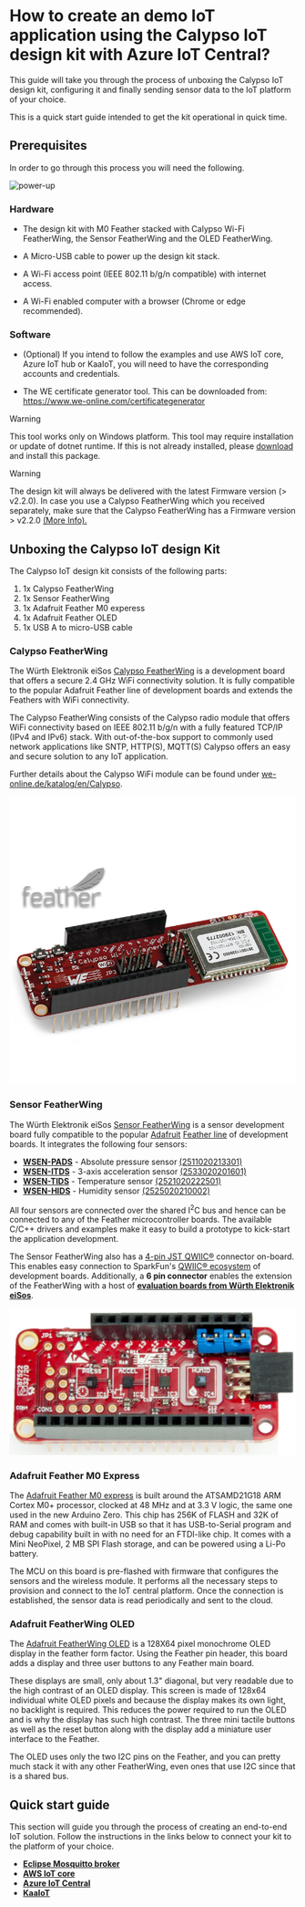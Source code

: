 #  How to create an demo IoT application using the Calypso IoT design kit with Azure IoT Central?
This guide will take you through the process of unboxing the Calypso IoT design kit, configuring it and finally sending sensor data to the IoT platform of your choice.

This is a quick start guide intended to get the kit operational in quick time.

## **Prerequisites**
In order to go through this process you will need the following.

![power-up](images/power-up.jpg)

### **Hardware**

- The design kit with M0 Feather stacked with Calypso Wi-Fi FeatherWing, the Sensor FeatherWing and the OLED FeatherWing.

- A Micro-USB cable to power up the design kit stack.

- A Wi-Fi access point (IEEE 802.11 b/g/n compatible) with internet access.

- A Wi-Fi enabled computer with a browser (Chrome or edge recommended).

### **Software**
- (Optional) If you intend to follow the examples and use AWS IoT core, Azure IoT hub or KaaIoT, you will need to have the corresponding accounts and credentials.

- The WE certificate generator tool. This can be downloaded from:
https://www.we-online.com/certificategenerator

> [!WARNING] 
> This tool works only on Windows platform. This tool may require installation or update of dotnet runtime. If this is not already installed, please [download](https://dotnet.microsoft.com/en-us/download/dotnet/thank-you/runtime-desktop-8.0.16-windows-x64-installer) and install this package.

> [!WARNING] 
> The design kit will always be delivered with the latest Firmware version (> v2.2.0). 
In case you use a Calypso FeatherWing which you received separately, make sure that the Calypso FeatherWing has a Firmware version > v2.2.0 [(More Info).](https://www.we-online.com/components/products/manual/UM_Calypso_261001102500x%20(rev2.5).pdf) 

## **Unboxing the Calypso IoT design Kit**

The Calypso IoT design kit consists of the following parts:

1. 1x Calypso FeatherWing
2. 1x Sensor FeatherWing
3. 1x Adafruit Feather M0 experess
4. 1x Adafruit Feather OLED
5. 1x USB A to micro-USB cable

### **Calypso FeatherWing**

The Würth Elektronik eiSos [Calypso FeatherWing](https://www.we-online.com/en/components/products/CALYPSO_FEATHERWING_2) is a development board that offers a secure 2.4 GHz WiFi connectivity solution. It is fully compatible to the popular Adafruit Feather line of development boards and extends the Feathers with WiFi connectivity.

The Calypso FeatherWing consists of the Calypso radio module that offers WiFi connectivity based on IEEE 802.11 b/g/n with a fully featured TCP/IP (IPv4 and IPv6) stack. With out-of-the-box support to commonly used network applications like SNTP, HTTP(S), MQTT(S) Calypso offers an easy and  secure solution to any IoT application.

Further details about the Calypso WiFi module can be found under [we-online.de/katalog/en/Calypso](https://www.we-online.com/en/components/products/CALYPSO).

![Calypso FeatherWing](images/CalypsoFeatherWing.jpg)

### **Sensor FeatherWing**

The Würth Elektronik eiSos [Sensor FeatherWing](https://www.we-online.de/katalog/en/SENSOR_FeatherWing) is a sensor development board fully compatible to the popular [Adafruit](https://www.adafruit.com/) [Feather line](https://www.adafruit.com/feather) of development boards. It integrates the following four sensors:

* [**WSEN-PADS**](https://www.we-online.de/katalog/en/WSEN-PADS) - Absolute pressure sensor [(2511020213301)](https://www.we-online.de/katalog/datasheet/2511020213301.pdf)
* [**WSEN-ITDS**](https://www.we-online.de/katalog/en/WSEN-ITDS) - 3-axis acceleration sensor [(2533020201601)](https://www.we-online.de/katalog/datasheet/2533020201601_valid_from_2020-12-14.pdf)
* [**WSEN-TIDS**](https://www.we-online.de/katalog/en/WSEN-TIDS) - Temperature sensor [(2521020222501)](https://www.we-online.de/katalog/datasheet/2521020222501.pdf)
* [**WSEN-HIDS**](https://www.we-online.de/katalog/en/WSEN-HIDS) - Humidity sensor [(2525020210002)](https://www.we-online.de/katalog/datasheet/2525020210002.pdf)

All four sensors are connected over the shared I<sup>2</sup>C bus and hence can be connected to any of the Feather microcontroller boards. The available C/C++ drivers and examples make it easy to build a prototype to kick-start the application development.

The Sensor FeatherWing also has a [4-pin JST QWIIC®](https://www.sparkfun.com/products/16766) connector on-board. This enables easy connection to SparkFun's [QWIIC® ecosystem](https://www.sparkfun.com/qwiic) of development boards. Additionally, a **6 pin connector** enables the extension of the FeatherWing with a host of [**evaluation boards from Würth Elektronik eiSos**](https://www.we-online.de/catalog/de/wco/wireless-connectivity_1/eval_boards).

![Sensor FeatherWing](images/SensorFeatherWing_s.png)
### **Adafruit Feather M0 Express**

The [Adafruit Feather M0 express](https://www.adafruit.com/product/3403) is built around the ATSAMD21G18 ARM Cortex M0+ processor, clocked at 48 MHz and at 3.3 V logic, the same one used in the new Arduino Zero. This chip has 256K of FLASH and 32K of RAM and comes with built-in USB so that it has USB-to-Serial program and debug capability built in with no need for an FTDI-like chip. It comes with a Mini NeoPixel, 2 MB SPI Flash storage, and can be powered using a Li-Po battery.

The MCU on this board is pre-flashed with firmware that configures the sensors and the wireless module. It performs all the necessary steps to provision and connect to the IoT central platform. Once the connection is established, the sensor data is read periodically and sent to the cloud.

### **Adafruit FeatherWing OLED**

The [Adafruit FeatherWing OLED](https://www.adafruit.com/product/4650) is a 128X64 pixel monochrome OLED display in the feather form factor. Using the Feather pin header, this board adds a display and three user buttons to any Feather main board.

These displays are small, only about 1.3" diagonal, but very readable due to the high contrast of an OLED display. This screen is made of 128x64 individual white OLED pixels and because the display makes its own light, no backlight is required. This reduces the power required to
run the OLED and is why the display has such high contrast. The three mini tactile buttons as well as the reset button along with the display add a miniature user interface to the Feather.

The OLED uses only the two I2C pins on the Feather, and you can pretty much stack it with any other FeatherWing, even ones that use I2C since that is a shared bus.

## **Quick start guide**
This section will guide you through the process of creating an end-to-end IoT solution. 
Follow the instructions in the links below to connect your kit to the platform of your choice.

- [**Eclipse Mosquitto broker**](mosquitto.md)
- [**AWS IoT core**](aws.md)
- [**Azure IoT Central**](azure.md)
- [**KaaIoT**](kaa.md)

